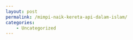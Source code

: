 ```yaml
---
layout: post
permalink: /mimpi-naik-kereta-api-dalam-islam/
categories:
    - Uncategorized
---
```


